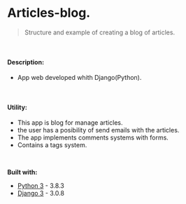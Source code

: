 # Articles-blog. 
>Structure and example of creating a blog of articles.
 
&nbsp;
#### Description:

  - App web developed whith Django(Python).

&nbsp;

#### Utility:
 
 * This app is blog for manage articles. 
 * the user has a posibility of send emails with the articles.  
 * The app implements comments systems with forms.
 * Contains a tags system.

&nbsp;


**Built with:**
* [Python 3](https://www.python.org/download/releases/3.0/ "Python 3") - 3.8.3
* [Django 3](https://docs.djangoproject.com/en/3.0/ "Django 3") - 3.0.8
